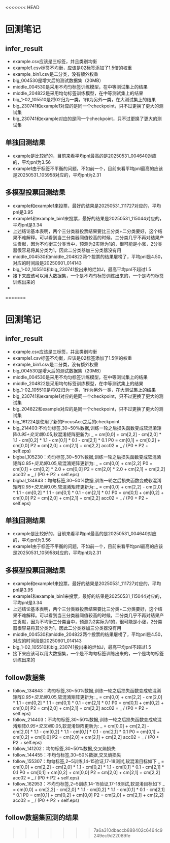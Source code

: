 <<<<<<< HEAD
# 回测笔记

## infer_result

- example.csv应该是三标签，并且类别均衡
- example1.csv标签不均衡，应该是02标签添加了1.5倍的权重
- example_bin1.csv是二分类，没有额外权重
- big_004530是增大后的测试数据集（20MB）
- middle_004530是采用不均匀标签训练模型，在中等测试集上的结果
- middle_204822是采用均匀标签训练模型，在中等测试集上的结果
- big_1-02_105510是将02归为一类，1作为另外一类，在大测试集上的结果
- big_230741和example1对应的是同一个checkpoint，只不过更换了更大的测试集
- big_230741和example对应的是同一个checkpoint，只不过更换了更大的测试集

## 单独回测结果

- example是比较好的，目前来看平均pnl最高的是20250531_004640对应的，平均pnl为3.56
- example1由于标签不平衡的问题，不如前一个，目前来看平均pnl最高的应该是20250531_105958对应的，平均pnl为2.31

## 多模型投票回测结果

- example和example1来投票，最好的结果是20250531_111727对应的，平均pnl是3.95
- example1和example_bin1来投票，最好的结果是20250531_115044对应的，平均pnl是3.34
- 上述结论基本表明，两个三分类器投票结果要比三分类+二分类要好，这个结果不难解释。可以看到当三分类器阈值较高的时候，二分类几乎不再对结果产生贡献，因为不均衡三分类当中，预测为2实际为1的，很可能是小涨，2分类器很容易将其分类为1，因此二分类器加三分类器没有用
- middle_004530和middle_204822两个投票的结果屠榜了，平均pnl是4.50，对应的时间段是20250601_014143
- big_1-02_105510和big_230741投出来的烂如J，最高平均pnl不超过1.5
- 接下来应该可以用大数据集，一个是不均匀标签训练出来的，一个是均匀标签训练出来的
-
=======
# 回测笔记

## infer_result

- example.csv应该是三标签，并且类别均衡
- example1.csv标签不均衡，应该是02标签添加了1.5倍的权重
- example_bin1.csv是二分类，没有额外权重
- big_004530是增大后的测试数据集（20MB）
- middle_004530是采用不均匀标签训练模型，在中等测试集上的结果
- middle_204822是采用均匀标签训练模型，在中等测试集上的结果
- big_1-02_105510是将02归为一类，1作为另外一类，在大测试集上的结果
- big_230741和example1对应的是同一个checkpoint，只不过更换了更大的测试集
- big_204822和example对应的是同一个checkpoint，只不过更换了更大的测试集
- big_161224是使用了新的FocusAcc之后的checkpoint
- big_214403:不均匀标签,30~50%数据,训练一轮之后损失函数变成软混淆矩阵*0.95+交叉熵*0.05,软混淆矩阵更新为:
  _ = cm[0,0] + cm[2,2] - cm[2,0] * 1.1 - cm[0,2] * 1.1 - cm[0,1] * 0.1 - cm[2,1] * 0.1
  P0 = cm[0,1] + cm[0,2] + cm[0,0]
  P2 = cm[2,0] + cm[2,1] + cm[2,2]
  acc02 = _ / (P0 + P2 + self.eps)
- bigbal_105230：均匀标签,30~50%数据,训练一轮之后损失函数变成软混淆矩阵*0.95+交叉熵*0.05,软混淆矩阵更新为:
  _ = cm[0,0] + cm[2,2]
  P0 = cm[0,1] + cm[0,2] * 2.0 + cm[0,0]
  P2 = cm[2,0] * 2.0 + cm[2,1] + cm[2,2]
  acc02 = _ / (P0 + P2 + self.eps)
- bigbal_134843：均匀标签,30~50%数据,训练一轮之后损失函数变成软混淆矩阵*0.95+交叉熵*0.05,软混淆矩阵更新为:
  _ = cm[0,0] + cm[2,2] - cm[2,0] * 1.1 - cm[0,2] * 1.1 - cm[0,1] * 0.1 - cm[2,1] * 0.1
  P0 = cm[0,1] + cm[0,2] + cm[0,0]
  P2 = cm[2,0] + cm[2,1] + cm[2,2]
  acc02 = _ / (P0 + P2 + self.eps)

## 单独回测结果

- example是比较好的，目前来看平均pnl最高的是20250531_004640对应的，平均pnl为3.56
- example1由于标签不平衡的问题，不如前一个，目前来看平均pnl最高的应该是20250531_105958对应的，平均pnl为2.31

## 多模型投票回测结果

- example和example1来投票，最好的结果是20250531_111727对应的，平均pnl是3.95
- example1和example_bin1来投票，最好的结果是20250531_115044对应的，平均pnl是3.34
- 上述结论基本表明，两个三分类器投票结果要比三分类+二分类要好，这个结果不难解释。可以看到当三分类器阈值较高的时候，二分类几乎不再对结果产生贡献，因为不均衡三分类当中，预测为2实际为1的，很可能是小涨，2分类器很容易将其分类为1，因此二分类器加三分类器没有用
- middle_004530和middle_204822两个投票的结果屠榜了，平均pnl是4.50，对应的时间段是20250601_014143
- big_1-02_105510和big_230741投出来的烂如J，最高平均pnl不超过1.5
- 接下来应该可以用大数据集，一个是不均匀标签训练出来的，一个是均匀标签训练出来的

## follow数据集

- follow_134843：均匀标签,30~50%数据,训练一轮之后损失函数变成软混淆矩阵*0.95+交叉熵*0.05,软混淆矩阵更新为:
  _ = cm[0,0] + cm[2,2] - cm[2,0] * 1.1 - cm[0,2] * 1.1 - cm[0,1] * 0.1 - cm[2,1] * 0.1
  P0 = cm[0,1] + cm[0,2] + cm[0,0]
  P2 = cm[2,0] + cm[2,1] + cm[2,2]
  acc02 = _ / (P0 + P2 + self.eps)
- follow_214403：不均匀标签,30~50%数据,训练一轮之后损失函数变成软混淆矩阵*0.95+交叉熵*0.05,软混淆矩阵更新为:
  _ = cm[0,0] + cm[2,2] - cm[2,0] * 1.1 - cm[0,2] * 1.1 - cm[0,1] * 0.1 - cm[2,1] * 0.1
  P0 = cm[0,1] + cm[0,2] + cm[0,0]
  P2 = cm[2,0] + cm[2,1] + cm[2,2]
  acc02 = _ / (P0 + P2 + self.eps)
- follow_141202：均匀标签,30~50%数据,交叉熵损失
- follow_144455：不均匀标签,30~50%数据,交叉熵损失
- follow_155307：均匀标签,2~5训练,14-15验证,17-18测试,软混淆目标如下
  _ = cm[0,0] + cm[2,2] - cm[2,0] * 1.1 - cm[0,2] * 1.1 - cm[0,1] * 0.1 - cm[2,1] * 0.1
  P0 = cm[0,1] + cm[0,2] + cm[0,0]
  P2 = cm[2,0] + cm[2,1] + cm[2,2]
  acc02 = _ / (P0 + P2 + self.eps)
- follow_162953：不均匀标签,2~5训练,14-15验证,17-18测试,软混淆目标如下
  _ = cm[0,0] + cm[2,2] - cm[2,0] * 1.1 - cm[0,2] * 1.1 - cm[0,1] * 0.1 - cm[2,1] * 0.1
  P0 = cm[0,1] + cm[0,2] + cm[0,0]
  P2 = cm[2,0] + cm[2,1] + cm[2,2]
  acc02 = _ / (P0 + P2 + self.eps)

## follow数据集回测的结果
>>>>>>> 7a6a310dbaccb888402c6464c9249ec9d22089fe

